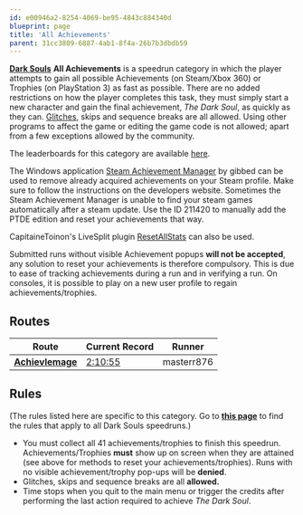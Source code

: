 ```yaml
---
id: e00946a2-8254-4069-be95-4843c884340d
blueprint: page
title: 'All Achievements'
parent: 31cc3809-6887-4ab1-8f4a-26b7b3dbdb59
---
```

[**Dark Souls**](/darksouls)    **All Achievements** is a speedrun category in which the player attempts to gain all possible Achievements (on Steam/Xbox 360) or Trophies (on PlayStation 3) as fast as possible. There are no added restrictions on how the player completes this task, they must simply start a new character and gain the final achievement, *The Dark Soul*, as quickly as they can. [Glitches](/glitches), skips and sequence breaks are all allowed. Using other programs to affect the game or editing the game code is not allowed; apart from a few exceptions allowed by the community.

The leaderboards for this category are available [here](https://www.speedrun.com/darksouls/all_achievements).

The Windows application [Steam Achievement Manager](https://github.com/gibbed/SteamAchievementManager) by gibbed can be used to remove already acquired achievements on your Steam profile. Make sure to follow the instructions on the developers website. Sometimes the Steam Achievement Manager is unable to find your steam games automatically after a steam update. Use the ID 211420 to manually add the PTDE edition and reset your achievements that way.

CapitaineToinon's LiveSplit plugin [ResetAllStats](https://github.com/CapitaineToinon/LiveSplit.ResetAllStats) can also be used.

Submitted runs without visible Achievement popups **will not be accepted**, any solution to reset your achievements is therefore compulsory. This is due to ease of tracking achievements during a run and in verifying a run. On consoles, it is possible to play on a new user profile to regain achievements/trophies.

## Routes

| Route | Current Record | Runner |
| --- | --- | --- |
| [**Achievlemage**](/darksouls/achievlemage) | [2:10:55](https://www.twitch.tv/videos/1729256087) | masterr876 |

## Rules

(The rules listed here are specific to this category. Go to [**this page**](/darksouls#rules) to find the rules that apply to all Dark Souls speedruns.)

- You must collect all 41 achievements/trophies to finish this speedrun. Achievements/Trophies **must** show up on screen when they are attained (see above for methods to reset your achievements/trophies). Runs with no visible achievement/trophy pop-ups will be **denied**.
- Glitches, skips and sequence breaks are all **allowed.**
- Time stops when you quit to the main menu or trigger the credits after performing the last action required to achieve *The Dark Soul*.
